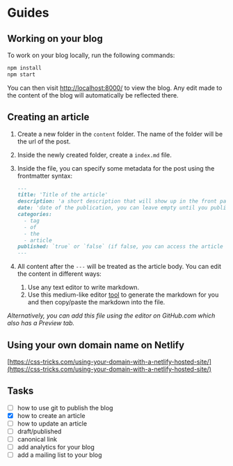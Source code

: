 # Guides

## Working on your blog

To work on your blog locally, run the following commands:

```bash
npm install
npm start
```

You can then visit [http://localhost:8000/](http://localhost:8000/) to view the blog. Any edit made to the content of the blog will automatically be reflected there.

## Creating an article

1. Create a new folder in the `content` folder. The name of the folder will be the url of the post.
2. Inside the newly created folder, create a `index.md` file.
3. Inside the file, you can specify some metadata for the post using the frontmatter syntax:

   ```md
   ---
   title: 'Title of the article'
   description: 'a short description that will show up in the front page of the blog and in the google description'
   date: 'date of the publication, you can leave empty until you publish it'
   categories:
     - tag
     - of
     - the
     - article
   published: `true` or `false` (if false, you can access the article via its url but it won't show up in the front page)
   ---
   ```

4. All content after the `---` will be treated as the article body. You can edit the content in different ways:
   1. Use any text editor to write markdown.
   2. Use this medium-like editor [tool](https://ionicabizau.github.io/medium-editor-markdown/example/) to generate the markdown for you and then copy/paste the markdown into the file.

_Alternatively, you can add this file using the editor on GitHub.com which also has a Preview tab._

## Using your own domain name on Netlify

[https://css-tricks.com/using-your-domain-with-a-netlify-hosted-site/](https://css-tricks.com/using-your-domain-with-a-netlify-hosted-site/)

## Tasks

- [ ] how to use git to publish the blog
- [x] how to create an article
- [ ] how to update an article
- [ ] draft/published
- [ ] canonical link
- [ ] add analytics for your blog
- [ ] add a mailing list to your blog

